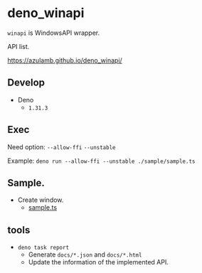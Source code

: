# deno_winapi

`winapi` is WindowsAPI wrapper.

API list.

https://azulamb.github.io/deno_winapi/

## Develop

* Deno
  * `1.31.3`

## Exec

Need option: `--allow-ffi` `--unstable`

Example: `deno run --allow-ffi --unstable ./sample/sample.ts`

## Sample.

* Create window.
  * [sample.ts](./sample/sample.ts)

## tools

* `deno task report`
  * Generate `docs/*.json` and `docs/*.html`
  * Update the information of the implemented API.

